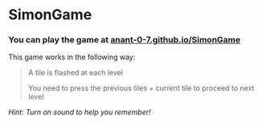 # SimonGame
### You can play the game at [anant-0-7.github.io/SimonGame](https://anant-0-7.github.io/SimonGame)

This game works in the following way:

> A tile is flashed at each level
> 
> You need to press the previous tiles + current tile to proceed to next level


_Hint: Turn on sound to help you remember!_

